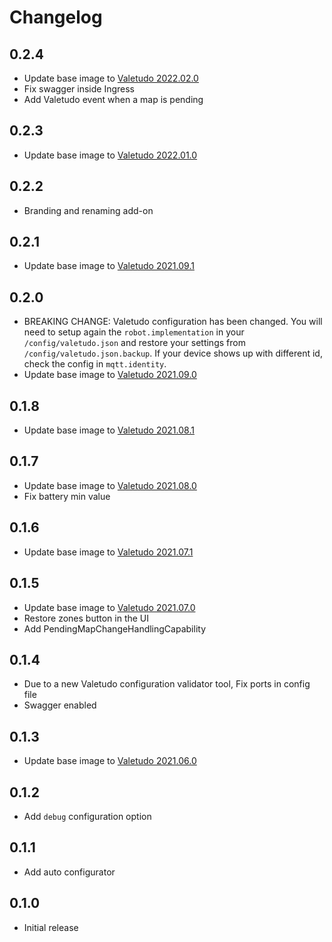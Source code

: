 # Changelog

## 0.2.4

- Update base image to [Valetudo 2022.02.0](https://github.com/Hypfer/Valetudo/releases/tag/2022.02.0)
- Fix swagger inside Ingress
- Add Valetudo event when a map is pending

## 0.2.3

- Update base image to [Valetudo 2022.01.0](https://github.com/Hypfer/Valetudo/releases/tag/2022.01.0)

## 0.2.2

- Branding and renaming add-on

## 0.2.1

- Update base image to [Valetudo 2021.09.1](https://github.com/Hypfer/Valetudo/releases/tag/2021.09.1)

## 0.2.0

- BREAKING CHANGE: Valetudo configuration has been changed.
  You will need to setup again the `robot.implementation` in your `/config/valetudo.json` and restore your settings from `/config/valetudo.json.backup`.
  If your device shows up with different id, check the config in `mqtt.identity`.
- Update base image to [Valetudo 2021.09.0](https://github.com/Hypfer/Valetudo/releases/tag/2021.09.0)

## 0.1.8

- Update base image to [Valetudo 2021.08.1](https://github.com/Hypfer/Valetudo/releases/tag/2021.08.1)

## 0.1.7

- Update base image to [Valetudo 2021.08.0](https://github.com/Hypfer/Valetudo/releases/tag/2021.08.0)
- Fix battery min value

## 0.1.6

- Update base image to [Valetudo 2021.07.1](https://github.com/Hypfer/Valetudo/releases/tag/2021.07.1)

## 0.1.5

- Update base image to [Valetudo 2021.07.0](https://github.com/Hypfer/Valetudo/releases/tag/2021.07.0)
- Restore zones button in the UI
- Add PendingMapChangeHandlingCapability

## 0.1.4

- Due to a new Valetudo configuration validator tool, Fix ports in config file
- Swagger enabled

## 0.1.3

- Update base image to [Valetudo 2021.06.0](https://github.com/Hypfer/Valetudo/releases/tag/2021.06.0)

## 0.1.2

- Add `debug` configuration option

## 0.1.1

- Add auto configurator

## 0.1.0

- Initial release
